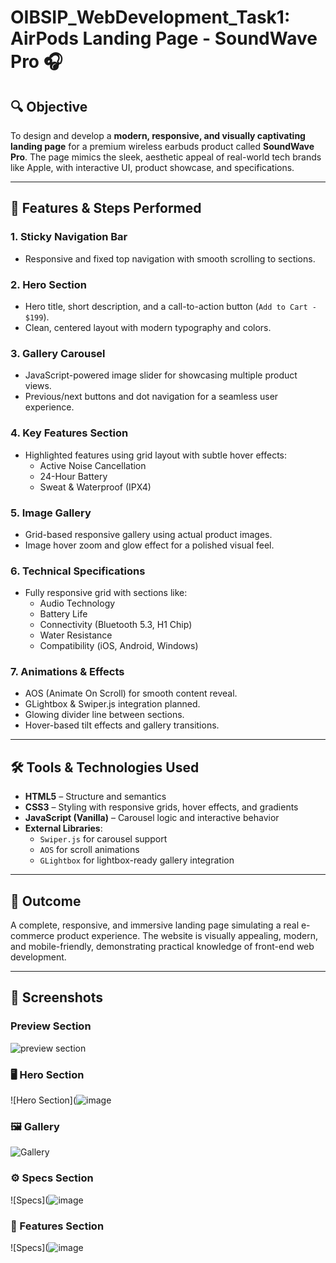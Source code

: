 # OIBSIP_WebDevelopment_Task1: AirPods Landing Page - SoundWave Pro 🎧

## 🔍 Objective

To design and develop a **modern, responsive, and visually captivating landing page** for a premium wireless earbuds product called **SoundWave Pro**. The page mimics the sleek, aesthetic appeal of real-world tech brands like Apple, with interactive UI, product showcase, and specifications.

---

## 🚀 Features & Steps Performed

### 1. **Sticky Navigation Bar**
- Responsive and fixed top navigation with smooth scrolling to sections.

### 2. **Hero Section**
- Hero title, short description, and a call-to-action button (`Add to Cart - $199`).
- Clean, centered layout with modern typography and colors.

### 3. **Gallery Carousel**
- JavaScript-powered image slider for showcasing multiple product views.
- Previous/next buttons and dot navigation for a seamless user experience.

### 4. **Key Features Section**
- Highlighted features using grid layout with subtle hover effects:
  - Active Noise Cancellation
  - 24-Hour Battery
  - Sweat & Waterproof (IPX4)

### 5. **Image Gallery**
- Grid-based responsive gallery using actual product images.
- Image hover zoom and glow effect for a polished visual feel.

### 6. **Technical Specifications**
- Fully responsive grid with sections like:
  - Audio Technology
  - Battery Life
  - Connectivity (Bluetooth 5.3, H1 Chip)
  - Water Resistance
  - Compatibility (iOS, Android, Windows)

### 7. **Animations & Effects**
- AOS (Animate On Scroll) for smooth content reveal.
- GLightbox & Swiper.js integration planned.
- Glowing divider line between sections.
- Hover-based tilt effects and gallery transitions.

---

## 🛠️ Tools & Technologies Used

- **HTML5** – Structure and semantics  
- **CSS3** – Styling with responsive grids, hover effects, and gradients  
- **JavaScript (Vanilla)** – Carousel logic and interactive behavior  
- **External Libraries**:  
  - `Swiper.js` for carousel support  
  - `AOS` for scroll animations  
  - `GLightbox` for lightbox-ready gallery integration

---

## 🎯 Outcome

A complete, responsive, and immersive landing page simulating a real e-commerce product experience. The website is visually appealing, modern, and mobile-friendly, demonstrating practical knowledge of front-end web development.

---

## 📸 Screenshots
### Preview Section
![preview section](![image](https://github.com/user-attachments/assets/172c98d5-a285-4263-b788-ae5fd5d5ba8e)
)

### 🖥️ Hero Section
![Hero Section](![image](https://github.com/user-attachments/assets/7de6070b-5025-4590-b529-159d6eeff0d9)


### 🖼️ Gallery
![Gallery](![image](https://github.com/user-attachments/assets/58740e99-edf2-44d6-a5d3-556ff6a1ce5d)
)

### ⚙️ Specs Section
![Specs](![image](https://github.com/user-attachments/assets/8083aff1-6586-47e1-bc7c-0a403bf2b585)

### 📀 Features Section
![Specs](![image](https://github.com/user-attachments/assets/8083aff1-6586-47e1-bc7c-0a403bf2b585)

